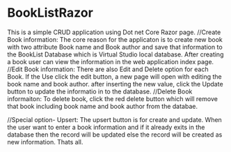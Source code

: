 # BookListRazor
This is a simple CRUD application using Dot net Core Razor page. 
//Create Book information: 
The core reason for the applicaton is to create new book with two attribute Book name and Book author and save that information to the BookList Database 
which is Virtual Studio local database. After creating a book user can view the information in the web application index page. 
//Edit Book information: 
There are also Edit and Delete option for each Book. If the Use click the edit button, a new page will open with editing the book name and book author. after inserting 
the new value, click the Update button to update the informatio in to the database.
//Delete Book informaiton: 
To delete book, click the red delete button which will remove that book including book name and book author from the databae. 

//Special option- Upsert: 
The upsert button is for create and update. When the user want to enter a book information and if it already exits in the database then the record will be updated else the
record will be created as new information. 
Thats all. 


